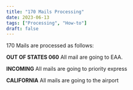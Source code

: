 ```yaml
---
title: "170 Mails Processing"
date: 2023-06-13
tags: ["Processing", "How-to"]
draft: false
---
```


170 Mails are processed as follows:

**OUT OF STATES 060** All mail are going to EAA.

**INCOMING** All mails are going to priority express

**CALIFORNIA** All mails are going to the airport
